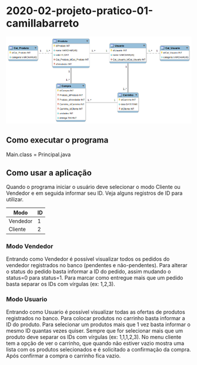 # 2020-02-projeto-pratico-01-camillabarreto
![Diagrama ER](/diagramaER.png)


## Como executar o programa

Main.class = Principal.java

## Como usar a aplicação

Quando o programa iniciar o usuário deve selecionar o modo Cliente ou Vendedor e em seguida informar seu ID.
Veja alguns registros de ID para utilizar.

Modo   | ID
--------- | ------
Vendedor | 1
Cliente | 2

### Modo Vendedor

Entrando como Vendedor é possível visualizar todos os pedidos do vendedor registrados no banco (pendentes e não-pendentes). Para alterar o status do pedido basta informar a ID do pedido, assim mudando o status=0 para status=1. Para marcar como entregue mais que um pedido basta separar os IDs com vírgulas (ex: 1,2,3).


### Modo Usuario

Entrando como Usuario é possível visualizar todas as ofertas de produtos registrados no banco. Para colocar produtos no carrinho basta informar a ID do produto. Para selecionar um produtos mais que 1 vez basta informar o mesmo ID quantas vezes quiser. Sempre que for selecionar mais que um produto deve separar os IDs com vírgulas (ex: 1,1,1,2,3). No menu cliente tem a opção de ver o carrinho, que quando não estiver vazio mostra uma lista com os produtos selecionados e é solicitado a confirmação da compra. Após confirmar a compra o carrinho fica vazio.
